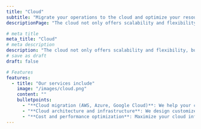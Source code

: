 ```yaml
---
title: "Cloud"
subtitle: "Migrate your operations to the cloud and optimize your resources"
descriptionPage: "The cloud not only offers scalability and flexibility, but also efficiency and cost reduction. Our cloud technology experts will support you every step of the way, from migration to cost and performance optimization."

# meta title
meta_title: "Cloud"
# meta description
description: "The cloud not only offers scalability and flexibility, but also efficiency and cost reduction."
# save as draft
draft: false

# Features
features:
  - title: "Our services include"
    image: "/images/cloud.png"
    content: ""
    bulletpoints:
      - "**Cloud migration (AWS, Azure, Google Cloud)**: We help your company move its systems, applications, and databases to the cloud with a fast and secure migration process."
      - "**Cloud architecture and infrastructure**: We design customized cloud architectures tailored to your business's specific needs."
      - "**Cost and performance optimization**: Maximize your cloud infrastructure’s performance while optimizing spending through efficient solutions."
---
```

